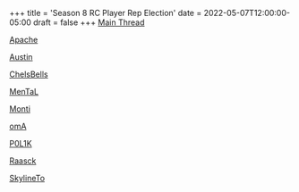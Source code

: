 +++
title = 'Season 8 RC Player Rep Election'
date = 2022-05-07T12:00:00-05:00
draft = false
+++
[Main Thread](/season-8/player-rep/s8-player-rep-election.html)

[Apache](/season-8/player-rep/Apache.html)

[Austin](/season-8/player-rep/Austin.html)

[ChelsBells](/season-8/player-rep/ChelsBells.html)

[MenTaL](/season-8/player-rep/MenTaL.html)

[Monti](/season-8/player-rep/Monti.html)

[omA](/season-8/player-rep/omA.html)

[P0L1K](/season-8/player-rep/P0L1K.html)

[Raasck](/season-8/player-rep/Raasck.html)

[SkylineTo](/season-8/player-rep/SkylineTo.html)